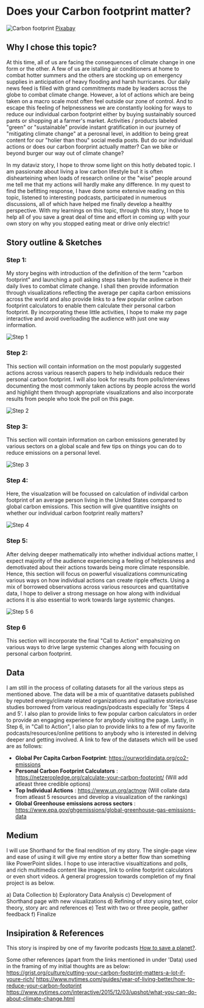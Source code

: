 # Does your Carbon footprint matter?

![Carbon footprint](https://user-images.githubusercontent.com/81335957/141875036-ee7a53b6-5276-458e-90ec-98fc8122eadb.jpg)
[Pixabay](https://pixabay.com/illustrations/assistance-barefoot-carbon-990332/)

## Why I chose this topic?

At this time, all of us are facing the consequences of climate change in one form or the other. A few of us are istalling air conditioners at home to combat hotter summers and the others are stocking up on emergency supplies in anticipation of heavy flooding and harsh hurricanes. Our daily news feed is filled with grand commitments made by leaders across the globe to combat climate change. However, a lot of actions which are being taken on a macro scale most often feel outside our zone of control. And to escape this feeling of helpnessness we are constantly looking for ways to reduce our individual carbon footprint either by buying sustainably sourced pants or shopping at a farmer's market. Activities / products labeled "green" or "sustainable" provide instant gratification in our journey of "mitigating climate change" at a perosnal level, in addition to being great content for our "holier than thou" social media posts. But do our individual actions or does our carbon foorprint actually matter? Can we bike or beyond burger our way out of climate change? 

In my dataviz story, I hope to throw some light on this hotly debated topic. I am passionate about living a low carbon lifestyle but it is often dishearteining when loads of research online or the "wise" people around me tell me that my actions will hardly make any difference. In my quest to find the befitting response, I have done some extensive reading on this topic, listened to interesting podcasts, participated in numerous discussions, all of which have helped me finally develop a healthy perspective. With my learnings on this topic, through this story, I hope to help all of you save a great deal of time and effort in coming up with your own story on why you stopped eating meat or drive only electric!

## Story outline & Sketches

### Step 1:
My story begins with introduction of the definition of the term "carbon footprint" and launching a poll asking steps taken by the audience in their daily lives to combat climate change. I shall then provide information through visualizations reflecting the average per capita carbon emissions across the world and also provide links to a few popular online carbon footprint calculators to enable them calculate their personal carbon footprint. By incorporating these little activities, I hope to make my page interactive and avoid overloading the audience with just one way information.

![Step 1](https://user-images.githubusercontent.com/81335957/141875452-9aca6ace-b69e-423e-bd22-fccb2bba7d77.jpeg)

### Step 2:
This section will contain information on the most popularly suggested actions across various reaserch papers to help individuals reduce their personal carbon footprint. I will also look for results from polls/interviews documenting the most commonly taken actions by people across the world and highlight them through appropriate visualizations and also incorporate results from people who took the poll on this page.

![Step 2](https://user-images.githubusercontent.com/81335957/141875490-d9ce039d-b938-46ba-860c-769b16bcf03a.jpeg)

### Step 3:
This section will contain information on carbon emissions generated by various sectors on a global scale and few tips on things you can do to reduce emissions on a personal level.

![Step 3](https://user-images.githubusercontent.com/81335957/141875521-890c5cbe-848d-4754-98d4-1528eabb34f5.jpeg)

### Step 4:
Here, the visualzation will be focussed on calculation of individal carbon footprint of an average person living in the United States compared to global carbon emissions. This section will give quantitive insights on whether our individual carbon footprint really matters?

![Step 4](https://user-images.githubusercontent.com/81335957/141875540-6e98e3ad-4572-4439-a55c-7be7f98d06b0.jpeg)

### Step 5:
After delving deeper mathematically into whether individual actions matter, I expect majority of the audience experiencing a feeling of helplessness and demotivated about their actions towards being more climate responsible. Hence, this section will focus on powerful visualizations communicating various ways on how individual actions can create ripple effects. Using a mix of borrowed observations across various resources and quantitative data, I hope to deliver a strong message on how along with individual actions it is also essential to work towards large systemic changes.

![Step 5 6](https://user-images.githubusercontent.com/81335957/141875582-d6dab1d2-9d74-4c8f-8dd2-b66af32a9612.jpeg)

### Step 6
This section will incorporate the final "Call to Action" empahsizing on various ways to drive large systemic changes along with focusing on personal carbon footprint.



## Data
I am still in the process of collating datasets for all the various steps as mentioned above. The data will be a mix of quantitative datasets published by reputed energy/climate related organizations and qualitative stories/case studies borrowed from various readings/podcasts especially for 'Steps 4 and 5'. I also plan to provide links to few popular carbon calculators in order to provide an engaging experience for anybody visiting the page. Lastly, in Step 6, in "Call to Action", I also plan to provide links to a few of my favorite podcasts/resources/online petitions to anybody who is interested in delving deeper and getting involved. A link to few of the datasets which will be used are as follows:

- **Global Per Capita Carbon Footprint**: https://ourworldindata.org/co2-emissions
- **Personal Carbon Footprint Calculators** : https://netzeropledge.org/calculate-your-carbon-footprint/ (Will add atleast three credible options)
- **Top Individual Actions** : https://www.un.org/actnow (Will collate data from atleast 5 resources and develop a visualization of the rankings)
- **Global Greenhouse emissions across sectors** : https://www.epa.gov/ghgemissions/global-greenhouse-gas-emissions-data



## Medium
I will use Shorthand for the final rendition of my story. The single-page view and ease of using it will give my entire story a better flow than something like PowerPoint slides. I hope to use interactive visualtizations and polls, and rich multimedia content like images, link to online footprint calculators or even short videos. A general progression towards completion of my final project is as below.

a) Data Collection
b) Exploratory Data Analysis
c) Development of Shorthand page with new visualizations
d) Refining of story using text, color theory, story arc and references
e) Test with two or three people, gather feedback
f) Finalize


## Insipiration & References
This story is inspired by one of my favorite podcasts [How to save a planet?](https://gimletmedia.com/shows/howtosaveaplanet/xjh53gn). 

Some other references (apart from the links mentioned in under 'Data) used in the framing of my initial thoughts are as below:
https://grist.org/culture/cutting-your-carbon-footprint-matters-a-lot-if-youre-rich/
https://www.nytimes.com/guides/year-of-living-better/how-to-reduce-your-carbon-footprint
https://www.nytimes.com/interactive/2015/12/03/upshot/what-you-can-do-about-climate-change.html

